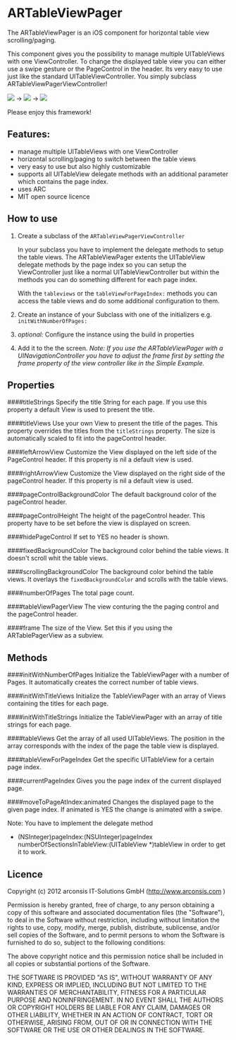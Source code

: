 ARTableViewPager
===============

The ARTableViewPager is an iOS component for horizontal table view scrolling/paging.

This component gives you the possibility to manage multiple UITableViews with one ViewController. To change the displayed table view you can either use a swipe gesture or the PageControl in the header. Its very easy to use just like the standard UITableViewController. You simply subclass ARTableViewPagerViewController!

![](https://github.com/arconsis/ARTableViewPager/raw/master/Screenshots/screenshot_1.png) -> ![](https://github.com/arconsis/ARTableViewPager/raw/master/Screenshots/screenshot_2.png) -> ![](https://github.com/arconsis/ARTableViewPager/raw/master/Screenshots/screenshot_3.png)

Please enjoy this framework!

Features:
-------

- manage multiple UITableViews with one ViewController
- horizontal scrolling/paging to switch between the table views
- very easy to use but also highly customizable
- supports all UITableView delegate methods with an additional parameter which contains the page index.
- uses ARC
- MIT open source licence

How to use
---------

1. Create a subclass of the `ARTableViewPagerViewController`

 	In your subclass you have to implement the delegate methods to setup the table views. The ARTableViewPager extents the UITableView delegate methods by the page index so you can setup the ViewController just like a normal UITableViewController but within the methods you can do something different for each page index.

 	With the `tableviews` or the `tableViewForPageIndex:` methods you can access the table views and do some additional configuration to them.

2. Create an instance of your Subclass with one of the initializers e.g. `initWithNumberOfPages:`

3. _optional:_ Configure the instance using the build in properties

4. Add it to the the screen.
 	_Note: If you use the ARTableViewPager with a UINavigationController you have to adjust the frame first by setting the frame property of the view controller like in the Simple Example._

Properties
--------

####titleStrings
Specify the title String for each page. If you use this property a default View is used to present the title.

####titleViews
Use your own View to present the title of the pages. This property overrides the titles from the `titleStrings` property. The size is automatically scaled to fit into the pageControl header. 

####leftArrowView
Customize the View displayed on the left side of the PageControl header. If this property is nil a default view is used.

####rightArrowView
Customize the View displayed on the right side of the pageControl header. If this property is nil a default view is used.

####pageControlBackgroundColor
The default background color of the pageControl header. 

####pageControlHeight
The height of the pageControl header. This property have to be set before the view is displayed on screen.

####hidePageControl
If set to YES no header is shown.

####fixedBackgroundColor
The background color behind the table views. It doesn't scroll whit the table views.

####scrollingBackgroundColor
The background color behind the table views. It overlays the `fixedBackgroundColor` and scrolls with the table views.
	
####numberOfPages
The total page count.

####tableViewPagerView
The view conturing the the paging control and the pageControl header.
	
####frame
The size of the View. Set this if you using  the ARTablePagerView as a subview.

Methods
-------

####initWithNumberOfPages
Initialize the TableViewPager with a number of Pages. It automatically creates the correct number of table views.

####initWithTitleViews
Initialize the TableViewPager with an array of Views containing the titles for each page.

####initWithTitleStrings
Initialize the TableViewPager with an array of title strings for each page.

####tableViews
Get the array of all used UITableViews. The position in the array corresponds with the index of the page the table view is displayed.

####tableViewForPageIndex
Get the specific UITableView  for a certain page index.

####currentPageIndex
Gives you the page index of the current displayed page.

####moveToPageAtIndex:animated
Changes the displayed page to the given page index. If animated is YES the change is animated with a swipe.


Note:
You have to implement the delegate method
- (NSInteger)pageIndex:(NSUInteger)pageIndex numberOfSectionsInTableView:(UITableView *)tableView
in order to get it to work.

Licence
----------
 Copyright (c) 2012 arconsis IT-Solutions GmbH (http://www.arconsis.com )
 
 Permission is hereby granted, free of charge, to any person obtaining a copy of this software and 
 associated documentation files (the "Software"), to deal in the Software without restriction, including
 without limitation the rights to use, copy, modify, merge, publish, distribute, sublicense, and/or sell
 copies of the Software, and to permit persons to whom the Software is furnished to do so, subject to the
 following conditions:
 
 The above copyright notice and this permission notice shall be included in all copies or substantial 
 portions of the Software.
 
 THE SOFTWARE IS PROVIDED "AS IS", WITHOUT WARRANTY OF ANY KIND, EXPRESS OR IMPLIED, INCLUDING BUT NOT 
 LIMITED TO THE WARRANTIES OF MERCHANTABILITY, FITNESS FOR A PARTICULAR PURPOSE AND NONINFRINGEMENT. IN
 NO EVENT SHALL THE AUTHORS OR COPYRIGHT HOLDERS BE LIABLE FOR ANY CLAIM, DAMAGES OR OTHER LIABILITY, 
 WHETHER IN AN ACTION OF CONTRACT, TORT OR OTHERWISE, ARISING FROM, OUT OF OR IN CONNECTION WITH THE 
 SOFTWARE OR THE USE OR OTHER DEALINGS IN THE SOFTWARE.
